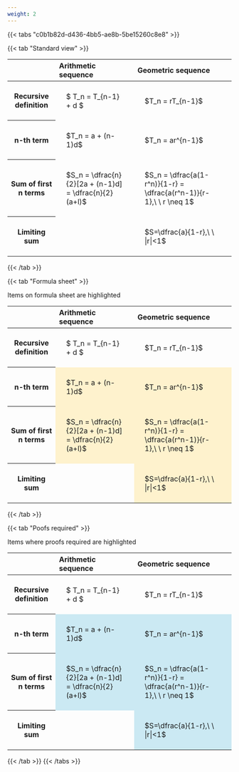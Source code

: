 ```yaml
---
weight: 2
---
```


{{< tabs "c0b1b82d-d436-4bb5-ae8b-5be15260c8e8" >}}

{{< tab "Standard view" >}}

<style type="text/css">
#T_88974 th.col_heading {
  text-align: left;
  font-size: 1em;
}
#T_88974 td {
  text-align: left;
  font-size: 1em;
  padding: 1.5em;
}
</style>
<table id="T_88974">
  <thead>
    <tr>
      <th class="blank level0" >&nbsp;</th>
      <th id="T_88974_level0_col0" class="col_heading level0 col0" >Arithmetic sequence</th>
      <th id="T_88974_level0_col1" class="col_heading level0 col1" >Geometric sequence</th>
    </tr>
  </thead>
  <tbody>
    <tr>
      <th id="T_88974_level0_row0" class="row_heading level0 row0" >Recursive definition</th>
      <td id="T_88974_row0_col0" class="data row0 col0" >$ T_n = T_{n-1} + d $</td>
      <td id="T_88974_row0_col1" class="data row0 col1" >$T_n = rT_{n-1}$</td>
    </tr>
    <tr>
      <th id="T_88974_level0_row1" class="row_heading level0 row1" >n-th term</th>
      <td id="T_88974_row1_col0" class="data row1 col0" >$T_n = a + (n-1)d$</td>
      <td id="T_88974_row1_col1" class="data row1 col1" >$T_n = ar^{n-1}$</td>
    </tr>
    <tr>
      <th id="T_88974_level0_row2" class="row_heading level0 row2" >Sum of first n terms</th>
      <td id="T_88974_row2_col0" class="data row2 col0" >$S_n = \dfrac{n}{2}[2a + (n-1)d] = \dfrac{n}{2}(a+l)$</td>
      <td id="T_88974_row2_col1" class="data row2 col1" >$S_n = \dfrac{a(1-r^n)}{1-r} = \dfrac{a(r^n-1)}{r-1},\ \  r \neq 1$</td>
    </tr>
    <tr>
      <th id="T_88974_level0_row3" class="row_heading level0 row3" >Limiting sum</th>
      <td id="T_88974_row3_col0" class="data row3 col0" ></td>
      <td id="T_88974_row3_col1" class="data row3 col1" >$S=\dfrac{a}{1-r},\ \ |r|<1$</td>
    </tr>
  </tbody>
</table>
{{< /tab >}}

{{< tab "Formula sheet" >}}

Items on formula sheet are highlighted 
<br>
<style type="text/css">
#T_0c6d0 th.col_heading {
  text-align: left;
  font-size: 1em;
}
#T_0c6d0 td {
  text-align: left;
  font-size: 1em;
  padding: 1.5em;
}
#T_0c6d0_row0_col0, #T_0c6d0_row0_col1, #T_0c6d0_row3_col0 {
  background-color: rgba(0,0,0,0);
}
#T_0c6d0_row1_col0, #T_0c6d0_row1_col1, #T_0c6d0_row2_col0, #T_0c6d0_row2_col1, #T_0c6d0_row3_col1 {
  background-color: rgba(255,194,10, 0.2);
}
</style>
<table id="T_0c6d0">
  <thead>
    <tr>
      <th class="blank level0" >&nbsp;</th>
      <th id="T_0c6d0_level0_col0" class="col_heading level0 col0" >Arithmetic sequence</th>
      <th id="T_0c6d0_level0_col1" class="col_heading level0 col1" >Geometric sequence</th>
    </tr>
  </thead>
  <tbody>
    <tr>
      <th id="T_0c6d0_level0_row0" class="row_heading level0 row0" >Recursive definition</th>
      <td id="T_0c6d0_row0_col0" class="data row0 col0" >$ T_n = T_{n-1} + d $</td>
      <td id="T_0c6d0_row0_col1" class="data row0 col1" >$T_n = rT_{n-1}$</td>
    </tr>
    <tr>
      <th id="T_0c6d0_level0_row1" class="row_heading level0 row1" >n-th term</th>
      <td id="T_0c6d0_row1_col0" class="data row1 col0" >$T_n = a + (n-1)d$</td>
      <td id="T_0c6d0_row1_col1" class="data row1 col1" >$T_n = ar^{n-1}$</td>
    </tr>
    <tr>
      <th id="T_0c6d0_level0_row2" class="row_heading level0 row2" >Sum of first n terms</th>
      <td id="T_0c6d0_row2_col0" class="data row2 col0" >$S_n = \dfrac{n}{2}[2a + (n-1)d] = \dfrac{n}{2}(a+l)$</td>
      <td id="T_0c6d0_row2_col1" class="data row2 col1" >$S_n = \dfrac{a(1-r^n)}{1-r} = \dfrac{a(r^n-1)}{r-1},\ \  r \neq 1$</td>
    </tr>
    <tr>
      <th id="T_0c6d0_level0_row3" class="row_heading level0 row3" >Limiting sum</th>
      <td id="T_0c6d0_row3_col0" class="data row3 col0" ></td>
      <td id="T_0c6d0_row3_col1" class="data row3 col1" >$S=\dfrac{a}{1-r},\ \ |r|<1$</td>
    </tr>
  </tbody>
</table>
{{< /tab >}}

{{< tab "Poofs required" >}}

Items where proofs required are highlighted 
<br>
<style type="text/css">
#T_e66da th.col_heading {
  text-align: left;
  font-size: 1em;
}
#T_e66da td {
  text-align: left;
  font-size: 1em;
  padding: 1.5em;
}
#T_e66da_row0_col0, #T_e66da_row0_col1, #T_e66da_row3_col0 {
  background-color: rgba(0,0,0,0);
}
#T_e66da_row1_col0, #T_e66da_row1_col1, #T_e66da_row2_col0, #T_e66da_row2_col1, #T_e66da_row3_col1 {
  background-color: rgba(0,150,200, 0.2);
}
</style>
<table id="T_e66da">
  <thead>
    <tr>
      <th class="blank level0" >&nbsp;</th>
      <th id="T_e66da_level0_col0" class="col_heading level0 col0" >Arithmetic sequence</th>
      <th id="T_e66da_level0_col1" class="col_heading level0 col1" >Geometric sequence</th>
    </tr>
  </thead>
  <tbody>
    <tr>
      <th id="T_e66da_level0_row0" class="row_heading level0 row0" >Recursive definition</th>
      <td id="T_e66da_row0_col0" class="data row0 col0" >$ T_n = T_{n-1} + d $</td>
      <td id="T_e66da_row0_col1" class="data row0 col1" >$T_n = rT_{n-1}$</td>
    </tr>
    <tr>
      <th id="T_e66da_level0_row1" class="row_heading level0 row1" >n-th term</th>
      <td id="T_e66da_row1_col0" class="data row1 col0" >$T_n = a + (n-1)d$</td>
      <td id="T_e66da_row1_col1" class="data row1 col1" >$T_n = ar^{n-1}$</td>
    </tr>
    <tr>
      <th id="T_e66da_level0_row2" class="row_heading level0 row2" >Sum of first n terms</th>
      <td id="T_e66da_row2_col0" class="data row2 col0" >$S_n = \dfrac{n}{2}[2a + (n-1)d] = \dfrac{n}{2}(a+l)$</td>
      <td id="T_e66da_row2_col1" class="data row2 col1" >$S_n = \dfrac{a(1-r^n)}{1-r} = \dfrac{a(r^n-1)}{r-1},\ \  r \neq 1$</td>
    </tr>
    <tr>
      <th id="T_e66da_level0_row3" class="row_heading level0 row3" >Limiting sum</th>
      <td id="T_e66da_row3_col0" class="data row3 col0" ></td>
      <td id="T_e66da_row3_col1" class="data row3 col1" >$S=\dfrac{a}{1-r},\ \ |r|<1$</td>
    </tr>
  </tbody>
</table>
{{< /tab >}}
{{< /tabs >}}